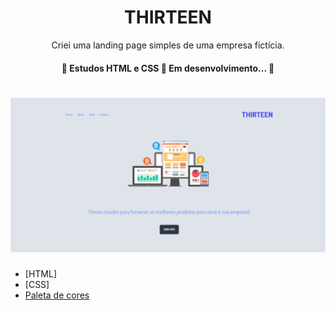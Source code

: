 <h1 align="center">THIRTEEN</h1>

<p align="center">Criei uma landing page simples de uma empresa fictícia.</p>

<h4 align="center"> 
	🚧 Estudos HTML e CSS 🚀 Em desenvolvimento...  🚧
</h4>

<h1 align="center">
  <img alt="LandingPage" title="THIRTEEN" src="./assets/landing-page.png"/>
</h1>

- [HTML]
- [CSS]
- [Paleta de cores](https://flatuicolors.com/palette/cn)